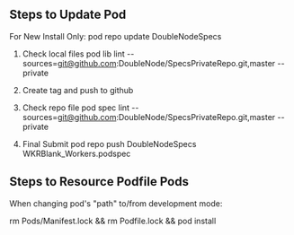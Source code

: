 Steps to Update Pod
-------------------
For New Install Only:
pod repo update DoubleNodeSpecs

1. Check local files
pod lib lint --sources=git@github.com:DoubleNode/SpecsPrivateRepo.git,master --private

2. Create tag and push to github

3. Check repo file
pod spec lint --sources=git@github.com:DoubleNode/SpecsPrivateRepo.git,master --private

4. Final Submit
pod repo push DoubleNodeSpecs WKRBlank_Workers.podspec


Steps to Resource Podfile Pods
------------------------------
When changing pod's "path" to/from development mode:

rm Pods/Manifest.lock && rm Podfile.lock && pod install
